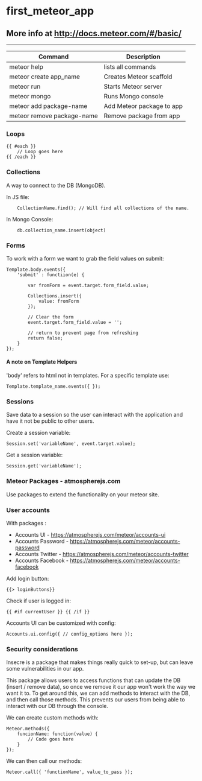 # first_meteor_app
## More info at http://docs.meteor.com/#/basic/
---

| Command | Description | 
| ------- | ----------- | 
| meteor help | lists all commands |
| meteor create app_name | Creates Meteor scaffold | 
| meteor run | Starts Meteor server | 
| meteor mongo | Runs Mongo console | 
| meteor add package-name | Add Meteor package to app |
| meteor remove package-name | Remove package from app | 

### Loops

	{{ #each }}
		// Loop goes here
	{{ /each }}


### Collections
A way to connect to the DB (MongoDB). 

In JS file:

		CollectionName.find(); // Will find all collections of the name. 

In Mongo Console: 

		db.collection_name.insert(object)

### Forms
To work with a form we want to grab the field values on submit: 
	
	Template.body.events({
		'submit' : functiion(e) {

			var fromForm = event.target.form_field.value;
			
			Collections.insert({
				value: fromForm
			});

			// Clear the form
			event.target.form_field.value = '';

			// return to prevent page from refreshing
			return false;
		}
	});

#### A note on Template Helpers

'body' refers to html not in templates. For a specific template use:

	Template.template_name.events({ });

### Sessions
Save data to a session so the user can interact with the application and have it not be public to other users. 

Create a session variable:
	
	Session.set('variableName', event.target.value);

Get a session variable: 

	Session.get('variableName');

### Meteor Packages - atmospherejs.com
Use packages to extend the functionality on your meteor site.

### User accounts
With packages :
* Accounts UI - https://atmospherejs.com/meteor/accounts-ui
* Accounts Password - https://atmospherejs.com/meteor/accounts-password
* Accounts Twitter - https://atmospherejs.com/meteor/accounts-twitter
* Accounts Facebook - https://atmospherejs.com/meteor/accounts-facebook

Add login button: 

	{{> loginButtons}}

Check if user is logged in: 

	{{ #if currentUser }} {{ /if }}

Accounts UI can be customized with config: 
	
	Accounts.ui.config({ // config_options here });


### Security considerations
Insecre is a package that makes things really quick to set-up, but can leave some vulnerabilities in our app. 

This package allows users to access functions that can update the DB (insert / remove data), so once we remove it our app won't work the way we want it to. To get around this, we can add methods to interact with the DB, and then call those methods. This prevents our users from being able to interact with our DB through the console. 

We can create custom methods with:

	Meteor.methods({
		funcionName: function(value) {
			// Code goes here
		}
	});

We can then call our methods: 

	Meteor.call({ 'functionName', value_to_pass });




	
